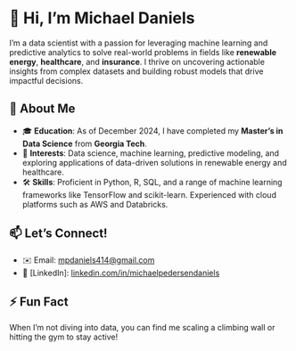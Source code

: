 # 👋 Hi, I’m Michael Daniels

I’m a data scientist with a passion for leveraging machine learning and predictive analytics to solve real-world problems in fields like **renewable energy**, **healthcare**, and **insurance**. I thrive on uncovering actionable insights from complex datasets and building robust models that drive impactful decisions.

## 🌟 About Me
- 🎓 **Education**: As of December 2024, I have completed my **Master’s in Data Science** from **Georgia Tech**.
- 👀 **Interests**: Data science, machine learning, predictive modeling, and exploring applications of data-driven solutions in renewable energy and healthcare.
- 🛠️ **Skills**: Proficient in Python, R, SQL, and a range of machine learning frameworks like TensorFlow and scikit-learn. Experienced with cloud platforms such as AWS and Databricks.

## 📫 Let’s Connect!
- ✉️ Email: [mpdaniels414@gmail.com](mailto:mpdaniels414@gmail.com)  
- 💼 [LinkedIn]: [linkedin.com/in/michaelpedersendaniels](https://www.linkedin.com/in/michaelpedersendaniels/)

## ⚡ Fun Fact
When I’m not diving into data, you can find me scaling a climbing wall or hitting the gym to stay active!

<!---
mpdaniels414/mpdaniels414 is a ✨ special ✨ repository because its `README.md` (this file) appears on your GitHub profile.
You can click the Preview link to take a look at your changes.
--->
